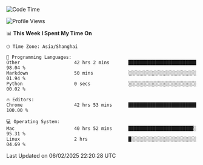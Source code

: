 <!--START_SECTION:waka-->
![Code Time](http://img.shields.io/badge/Code%20Time-3%2C445%20hrs%2029%20mins-blue)

![Profile Views](http://img.shields.io/badge/Profile%20Views-0-blue)

📊 **This Week I Spent My Time On** 

```text
🕑︎ Time Zone: Asia/Shanghai

💬 Programming Languages: 
Other                    42 hrs 2 mins       █████████████████████████   98.04 % 
Markdown                 50 mins             ░░░░░░░░░░░░░░░░░░░░░░░░░   01.94 % 
Python                   0 secs              ░░░░░░░░░░░░░░░░░░░░░░░░░   00.02 % 

🔥 Editors: 
Chrome                   42 hrs 53 mins      █████████████████████████   100.00 % 

💻 Operating System: 
Mac                      40 hrs 52 mins      ████████████████████████░   95.31 % 
Linux                    2 hrs               █░░░░░░░░░░░░░░░░░░░░░░░░   04.69 % 
```


 Last Updated on 06/02/2025 22:20:28 UTC
<!--END_SECTION:waka-->